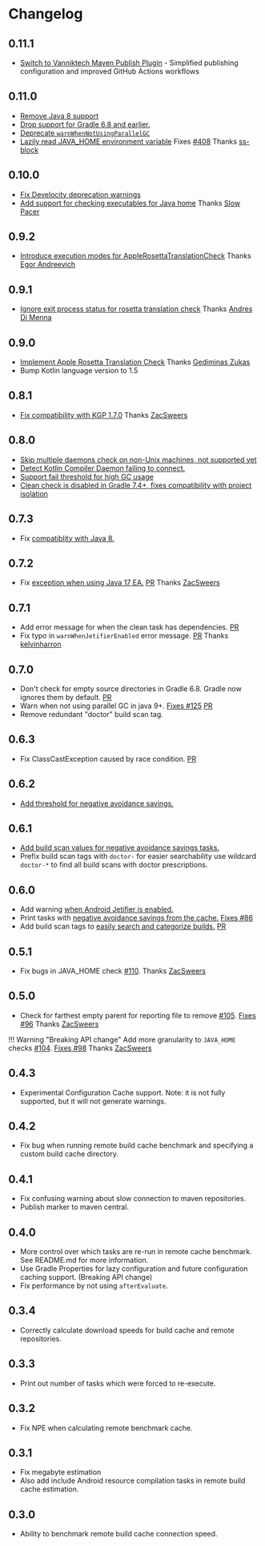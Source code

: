 # Changelog

## 0.11.1

- [Switch to Vanniktech Maven Publish Plugin](https://github.com/runningcode/gradle-doctor/pull/427) - Simplified publishing configuration and improved GitHub Actions workflows

## 0.11.0

- [Remove Java 8 support](https://github.com/runningcode/gradle-doctor/pull/341)
- [Drop support for Gradle 6.8 and earlier.](https://github.com/runningcode/gradle-doctor/pull/413)
- [Deprecate `warnWhenNotUsingParallelGC`](https://github.com/runningcode/gradle-doctor/pull/419)
- [Lazily read JAVA_HOME environment variable](https://github.com/runningcode/gradle-doctor/pull/412) Fixes [#408](https://github.com/runningcode/gradle-doctor/issues/408) Thanks [ss-block](https://github.com/ss-block)

## 0.10.0

- [Fix Develocity deprecation warnings](https://github.com/runningcode/gradle-doctor/pull/337)
- [Add support for checking executables for Java home](https://github.com/runningcode/gradle-doctor/pull/336) Thanks [Slow Pacer](https://github.com/slowpacer)

## 0.9.2

- [Introduce execution modes for AppleRosettaTranslationCheck](https://github.com/runningcode/gradle-doctor/pull/311) Thanks [Egor Andreevich](https://github.com/Egorand)

## 0.9.1

- [Ignore exit process status for rosetta translation check](https://github.com/runningcode/gradle-doctor/pull/285) Thanks [Andres Di Menna](https://github.com/ninniuz)

## 0.9.0

- [Implement Apple Rosetta Translation Check](https://github.com/runningcode/gradle-doctor/pull/220) Thanks [Gediminas Zukas](https://github.com/GediminasZukas)
- Bump Kotlin language version to 1.5

## 0.8.1

- [Fix compatibility with KGP 1.7.0](https://github.com/runningcode/gradle-doctor/issues/208) Thanks [ZacSweers](https://github.com/ZacSweers)

## 0.8.0

- [Skip multiple daemons check on non-Unix machines, not supported yet](https://github.com/runningcode/gradle-doctor/issues/84)
- [Detect Kotlin Compiler Daemon failing to connect.](https://github.com/runningcode/gradle-doctor/issues/194)
- [Support fail threshold for high GC usage](https://github.com/runningcode/gradle-doctor/issues/183)
- [Clean check is disabled in Gradle 7.4+, fixes compatibility with project isolation](https://github.com/runningcode/gradle-doctor/issues/180)

## 0.7.3

- Fix [compatiblity with Java 8.](https://github.com/runningcode/gradle-doctor/issues/171)

## 0.7.2

- Fix [exception when using Java 17 EA.](https://github.com/runningcode/gradle-doctor/issues/168) [PR](https://github.com/runningcode/gradle-doctor/pull/169) Thanks [ZacSweers](https://github.com/ZacSweers)

## 0.7.1

- Add error message for when the clean task has dependencies. [PR](https://github.com/runningcode/gradle-doctor/pull/149)
- Fix typo in `warnWhenJetifierEnabled` error message. [PR](https://github.com/runningcode/gradle-doctor/pull/158) Thanks [kelvinharron](https://github.com/kelvinharron)

## 0.7.0

- Don't check for empty source directories in Gradle 6.8. Gradle now ignores them by default. [PR](https://github.com/runningcode/gradle-doctor/pull/136)
- Warn when not using parallel GC in java 9+. [Fixes #125](https://github.com/runningcode/gradle-doctor/issues/125) [PR](xxx)
- Remove redundant "doctor" build scan tag.

## 0.6.3

- Fix ClassCastException caused by race condition. [PR](https://github.com/runningcode/gradle-doctor/pull/129)

## 0.6.2

- [Add threshold for negative avoidance savings.](https://github.com/runningcode/gradle-doctor/pull/126)

## 0.6.1

- [Add build scan values for negative avoidance savings tasks.](https://github.com/runningcode/gradle-doctor/pull/121)
- Prefix build scan tags with `doctor-` for easier searchability use wildcard `doctor-*` to find all build scans with doctor prescriptions.

## 0.6.0

- Add warning [when Android Jetifier is enabled.](https://github.com/runningcode/gradle-doctor/pull/118)
- Print tasks with [negative avoidance savings from the cache.](https://github.com/runningcode/gradle-doctor/pull/117) [Fixes #86](https://github.com/runningcode/gradle-doctor/issues/86)
- Add build scan tags to [easily search and categorize builds.](../scan-tags) [PR](https://github.com/runningcode/gradle-doctor/pull/119)

## 0.5.1

- Fix bugs in JAVA_HOME check [#110](https://github.com/runningcode/gradle-doctor/pull/110). Thanks [ZacSweers](https://github.com/ZacSweers)

## 0.5.0

- Check for farthest empty parent for reporting file to remove [#105](https://github.com/runningcode/gradle-doctor/pull/105). [Fixes #96](https://github.com/runningcode/gradle-doctor/issues/96) Thanks [ZacSweers](https://github.com/ZacSweers)

!!! Warning "Breaking API change"
Add more granularity to `JAVA_HOME` checks [#104](https://github.com/runningcode/gradle-doctor/pull/104). [Fixes #98](https://github.com/runningcode/gradle-doctor/issues/98) Thanks [ZacSweers](https://github.com/ZacSweers)

## 0.4.3

- Experimental Configuration Cache support. Note: it is not fully supported, but it will not generate warnings.

## 0.4.2

- Fix bug when running remote build cache benchmark and specifying a custom build cache directory.

## 0.4.1

- Fix confusing warning about slow connection to maven repositories.
- Publish marker to maven central.

## 0.4.0

- More control over which tasks are re-run in remote cache benchmark. See README.md for more information.
- Use Gradle Properties for lazy configuration and future configuration caching support. (Breaking API change)
- Fix performance by not using `afterEvaluate`.

## 0.3.4

- Correctly calculate download speeds for build cache and remote repositories.

## 0.3.3

- Print out number of tasks which were forced to re-execute.

## 0.3.2

- Fix NPE when calculating remote benchmark cache.

## 0.3.1

- Fix megabyte estimation
- Also add include Android resource compilation tasks in remote build cache estimation.

## 0.3.0

- Ability to benchmark remote build cache connection speed.
